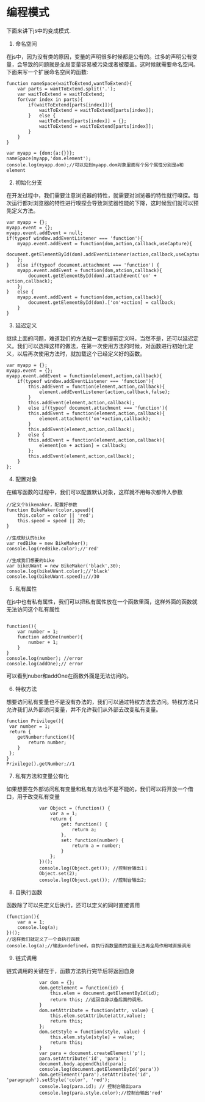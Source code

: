 # 编程模式

下面来讲下js中的变成模式.

1. 命名空间

在js中，因为没有类的原因，变量的声明很多时候都是公有的。过多的声明公有变量，会导致的问题就是全局变量容易被污染或者被覆盖。这时候就需要命名空间。
下面来写一个扩展命名空间的函数:

```
function nameSpace(waitToExtend,wantToExtend){
	var parts = wantToExtend.split('.');
	var waitToExtend = waitToExtend;
	for(var index in parts){
		if(waitToExtend[parts[index]]){
			waitToExtend = waitToExtend[parts[index]];
		}	else {
			waitToExtend[parts[index]] = {};
			waitToExtend = waitToExtend[parts[index]];
		}
	}
}

var myapp = {dom:{a:{}}};
nameSpace(myapp,'dom.element');
console.log(myapp.dom);//可以见到myapp.dom对象里面有个另个属性分别是a和element
```

2. 初始化分支

在开发过程中，我们需要注意浏览器的特性，就需要对浏览器的特性就行嗅探。每次运行都对浏览器的特性进行嗅探会导致浏览器性能的下降，这时候我们就可以预先定义方法。

```
var myapp = {};
myapp.event = {};
myapp.event.addEvent = null;
if(typeof window.addEventListener === 'function'){
	myapp.event.addEvent = function(dom,action,callback,useCapture){
		document.getElementById(dom).addEventListener(action,callback,useCapture);
	};	
}	else if(typeof document.attachment === 'function') {
	myapp.event.addEvent = function(dom,atcion,callback){
		document.getElementById(dom).attachEvent('on' + action,callback);
	};	
}	else {
	myapp.event.addEvent = function(dom,action,callback){
		document.getElementById(dom).['on'+action] = callback;
	}
}
```

3. 延迟定义

继续上面的问题，难道我们的方法就一定要提前定义吗，当然不是，还可以延迟定义。我们可以选择这样的做法，在第一次使用方法的时候，对函数进行初始化定义，以后再次使用方法时，就加载这个已经定义好的函数。

```
var myapp = {};
myapp.event = {};
myapp.event.addEvent = function(element,action,callback){
	if(typeof window.addEventListener === 'function'){
		this.addEvent = function(element,action,callback){
			element.addEventListener(action,callback,false);
		}
		this.addEvent(element,action,callback);
	}	else if(typeof document.attachment === 'function'){
		this.addEvent = function(element,action,callback){
			element.attachment('on'+action,callback);
		}
		this.addEvent(element,action,callback);
	}	else {
		this.addEvent = function(element,action,callback){
			element[on + action] = callback;
		};
		this.addEvent(element,action,callback);
	}
};
```

4. 配置对象

在编写函数的过程中，我们可以配置默认对象，这样就不用每次都传入参数

```
//定义个bikemaker，配置好参数
function BikeMaker(color,speed){
	this.color = color || 'red';
	this.speed = speed || 20;
}

//生成默认的bike 
var redBike = new BikeMaker();
console.log(redBike.color);//'red'

//生成我们想要的bike
var bikeUWant = new BikeMaker('black',30);
console.log(bikeUWant.color);//'black'
console.log(bikeUWant.speed);///30
```

5. 私有属性

在js中也有私有属性，我们可以把私有属性放在一个函数里面，这样外面的函数就无法访问这个私有属性
```

function(){
	var number = 1;
	function addOne(number){
		number + 1;
	}
}
console.log(number); //error
console.log(addOne);// error
```
可以看到nuber和addOne在函数外面是无法访问的。

6. 特权方法

想要访问私有变量也不是没有办法的，我们可以通过特权方法去访问。特权方法只允许我们从外部访问变量，并不允许我们从外部去改变私有变量。

```
function Privilege(){
 var number = 1;
 return {
 	getNumber:function(){
 		return number;
 	}
 };
}
Privilege().getNumber;//1
```

7. 私有方法和变量公有化

如果想要在外部访问私有变量和私有方法也不是不能的，我们可以将开放一个借口，用于改变私有变量

```
			var Object = (function() {
				var a = 1;
				return {
					get: function() {
						return a;
					},
					set: function(number) {
						return a = number;
					}
				};
			})();
			console.log(Object.get()); //控制台输出1；
			Object.set(2);
			console.log(Object.get()); //控制台输出2;
```

8. 自执行函数

函数除了可以先定义后执行，还可以定义的同时直接调用

```
(function(){
	var a = 1;
	console.log(a);
})();
//这样我们就定义了一个自执行函数
console.log(a);//输出undefined，自执行函数里面的变量无法再全局作用域直接调用
```
9. 链式调用

链式调用的关键在于，函数方法执行完毕后将返回自身

```
			var dom = {};
			dom.getElement = function(id) {
				this.elem = document.getElementById(id);
				return this; //返回自身以备后面的调用。
			}
			dom.setAttribute = function(attr, value) {
				this.elem.setAttribute(attr,value);
				return this;
			};
			dom.setStyle = function(style, value) {
				this.elem.style[style] = value;
				return this;
			}
			var para = document.createElement('p');
			para.setAttribute('id', 'para');
			document.body.appendChild(para);
			console.log(document.getElementById('para'))
			dom.getElement('para').setAttribute('id', 'paragraph').setStyle('color', 'red');
			console.log(para.id); // 控制台输出para
			console.log(para.style.color);//控制台输出'red'
```


